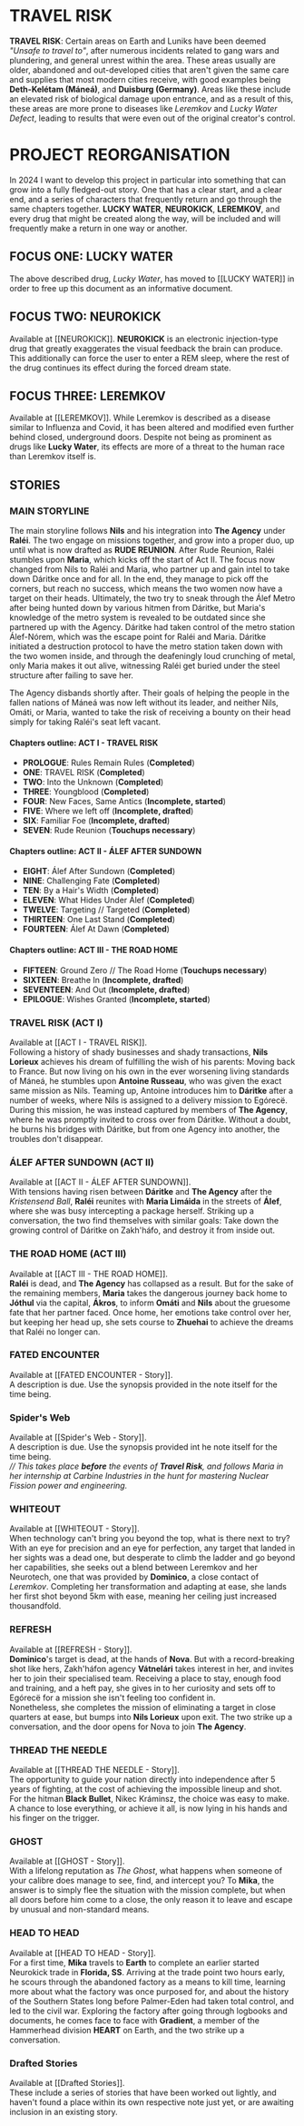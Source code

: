 # TRAVEL RISK
**TRAVEL RISK**: Certain areas on Earth and Luniks have been deemed *"Unsafe to travel to"*, after numerous incidents related to gang wars and plundering, and general unrest within the area. These areas usually are older, abandoned and out-developed cities that aren't given the same care and supplies that most modern cities receive, with good examples being **Deth-Kelétam (Máneá)**, and **Duisburg (Germany)**. Areas like these include an elevated risk of biological damage upon entrance, and as a result of this, these areas are more prone to diseases like *Leremkov* and *Lucky Water Defect*, leading to results that were even out of the original creator's control. 

# PROJECT REORGANISATION
In 2024 I want to develop this project in particular into something that can grow into a fully fledged-out story. One that has a clear start, and a clear end, and a series of characters that frequently return and go through the same chapters together. **LUCKY WATER**, **NEUROKICK**, **LEREMKOV**, and every drug that might be created along the way, will be included and will frequently make a return in one way or another. 
## FOCUS ONE: LUCKY WATER
The above described drug, *Lucky Water*, has moved to [[LUCKY WATER]] in order to free up this document as an informative document. 
## FOCUS TWO: NEUROKICK
Available at [[NEUROKICK]]. **NEUROKICK** is an electronic injection-type drug that greatly exaggerates the visual feedback the brain can produce. This additionally can force the user to enter a REM sleep, where the rest of the drug continues its effect during the forced dream state. 
## FOCUS THREE: LEREMKOV
Available at [[LEREMKOV]]. While Leremkov is described as a disease similar to Influenza and Covid, it has been altered and modified even further behind closed, underground doors. Despite not being as prominent as drugs like **Lucky Water**, its effects are more of a threat to the human race than Leremkov itself is. 

## STORIES
### MAIN STORYLINE
The main storyline follows **Nils** and his integration into **The Agency** under **Raléi**. The two engage on missions together, and grow into a proper duo, up until what is now drafted as **RUDE REUNION**. After Rude Reunion, Raléi stumbles upon **Maria**, which kicks off the start of Act II. The focus now changed from Nils to Raléi and Maria, who partner up and gain intel to take down Dáritke once and for all. In the end, they manage to pick off the corners, but reach no success, which means the two women now have a target on their heads. Ultimately, the two try to sneak through the Álef Metro after being hunted down by various hitmen from Dáritke, but Maria's knowledge of the metro system is revealed to be outdated since she partnered up with the Agency. Dáritke had taken control of the metro station Álef-Nórem, which was the escape point for Raléi and Maria. Dáritke initiated a destruction protocol to have the metro station taken down with the two women inside, and through the deafeningly loud crunching of metal, only Maria makes it out alive, witnessing Raléi get buried under the steel structure after failing to save her. 

The Agency disbands shortly after. Their goals of helping the people in the fallen nations of Máneá was now left without its leader, and neither Nils, Omáti, or Maria, wanted to take the risk of receiving a bounty on their head simply for taking Raléi's seat left vacant. 
#### Chapters outline: ACT I - TRAVEL RISK
- **PROLOGUE**: Rules Remain Rules (**Completed**)
- **ONE**: TRAVEL RISK (**Completed**)
- **TWO**: Into the Unknown (**Completed**)
- **THREE**: Youngblood (**Completed**)
- **FOUR**: New Faces, Same Antics (**Incomplete, started**)
- **FIVE**: Where we left off (**Incomplete, drafted**)
- **SIX**: Familiar Foe (**Incomplete, drafted**)
- **SEVEN**: Rude Reunion (**Touchups necessary**)
#### Chapters outline: ACT II - ÁLEF AFTER SUNDOWN
- **EIGHT**: Álef After Sundown (**Completed**)
- **NINE**: Challenging Fate (**Completed**)
- **TEN**: By a Hair's Width (**Completed**)
- **ELEVEN**: What Hides Under Álef (**Completed**)
- **TWELVE**: Targeting // Targeted (**Completed**) 
- **THIRTEEN**: One Last Stand (**Completed**)
- **FOURTEEN**: Álef At Dawn (**Completed**)
#### Chapters outline: ACT III - THE ROAD HOME
- **FIFTEEN**: Ground Zero // The Road Home (**Touchups necessary**)
- **SIXTEEN**: Breathe In (**Incomplete, drafted**)
- **SEVENTEEN**: And Out (**Incomplete, drafted**)
- **EPILOGUE**: Wishes Granted (**Incomplete, started**)

### TRAVEL RISK (ACT I)
Available at [[ACT I - TRAVEL RISK]]. \
Following a history of shady businesses and shady transactions, **Nils Lorieux** achieves his dream of fulfilling the wish of his parents: Moving back to France. But now living on his own in the ever worsening living standards of Máneá, he stumbles upon **Antoine Russeau**, who was given the exact same mission as Nils. Teaming up, Antoine introduces him to **Dáritke** after a number of weeks, where Nils is assigned to a delivery mission to Egórecë. During this mission, he was instead captured by members of **The Agency**, where he was promptly invited to cross over from Dáritke. Without a doubt, he burns his bridges with Dáritke, but from one Agency into another, the troubles don't disappear.
### ÁLEF AFTER SUNDOWN (ACT II)
Available at [[ACT II - ÁLEF AFTER SUNDOWN]]. \
With tensions having risen between **Dáritke** and **The Agency** after the *Kristensend Ball*, **Raléi** reunites with **Maria Limáida** in the streets of **Álef**, where she was busy intercepting a package herself. Striking up a conversation, the two find themselves with similar goals: Take down the growing control of Dáritke on Zakh'háfo, and destroy it from inside out. 
### THE ROAD HOME (ACT III)
Available at [[ACT III - THE ROAD HOME]]. \
**Raléi** is dead, and **The Agency** has collapsed as a result. But for the sake of the remaining members, **Maria** takes the dangerous journey back home to **Jóthul** via the capital, **Ákros**, to inform **Omáti** and **Nils** about the gruesome fate that her partner faced. Once home, her emotions take control over her, but keeping her head up, she sets course to **Zhuehai** to achieve the dreams that Raléi no longer can.
### FATED ENCOUNTER
Available at [[FATED ENCOUNTER - Story]]. \
A description is due. Use the synopsis provided in the note itself for the time being.
### Spider's Web
Available at [[Spider's Web - Story]]. \
A description is due. Use the synopsis provided int he note itself for the time being. \
*// This takes place **before** the events of **Travel Risk**, and follows Maria in her internship at Carbine Industries in the hunt for mastering Nuclear Fission power and engineering.*
### WHITEOUT
Available at [[WHITEOUT - Story]]. \
When technology can't bring you beyond the top, what is there next to try? With an eye for precision and an eye for perfection, any target that landed in her sights was a dead one, but desperate to climb the ladder and go beyond her capabilities, she seeks out a blend between Leremkov and her Neurotech, one that was provided by **Dominico**, a close contact of *Leremkov*. Completing her transformation and adapting at ease, she lands her first shot beyond 5km with ease, meaning her ceiling just increased thousandfold.
### REFRESH
Available at [[REFRESH - Story]]. \
**Dominico**'s target is dead, at the hands of **Nova**. But with a record-breaking shot like hers, Zakh'háfon agency **Vátnelári** takes interest in her, and invites her to join their specialised team. Receiving a place to stay, enough food and training, and a heft pay, she gives in to her curiosity and sets off to Egórecë for a mission she isn't feeling too confident in. \
Nonetheless, she completes the mission of eliminating a target in close quarters at ease, but bumps into **Nils Lorieux** upon exit. The two strike up a conversation, and the door opens for Nova to join **The Agency**.
### THREAD THE NEEDLE
Available at [[THREAD THE NEEDLE - Story]]. \
The opportunity to guide your nation directly into independence after 5 years of fighting, at the cost of achieving the impossible lineup and shot. For the hitman **Black Bullet**, Nikec Kráminsz, the choice was easy to make. A chance to lose everything, or achieve it all, is now lying in his hands and his finger on the trigger.
### GHOST 
Available at [[GHOST - Story]]. \
With a lifelong reputation as *The Ghost*, what happens when someone of your calibre does manage to see, find, and intercept you? To **Mika**, the answer is to simply flee the situation with the mission complete, but when all doors before him come to a close, the only reason it to leave and escape by unusual and non-standard means.
### HEAD TO HEAD
Available at [[HEAD TO HEAD - Story]]. \
For a first time, **Mika** travels to **Earth** to complete an earlier started Neurokick trade in **Florida, SS**. Arriving at the trade point two hours early, he scours through the abandoned factory as a means to kill time, learning more about what the factory was once purposed for, and about the history of the Southern States long before Palmer-Eden had taken total control, and led to the civil war. Exploring the factory after going through logbooks and documents, he comes face to face with **Gradient**, a member of the Hammerhead division **HEART** on Earth, and the two strike up a conversation.
### Drafted Stories 
Available at [[Drafted Stories]]. \
These include a series of stories that have been worked out lightly, and haven't found a place within its own respective note just yet, or are awaiting inclusion in an existing story.